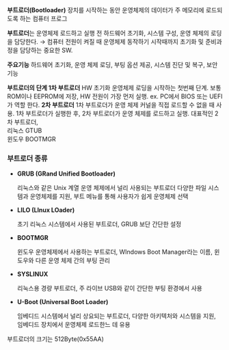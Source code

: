 **부트로더(Bootloader)**
장치를 시작하는 동안 운영체제의 데이터가 주 메모리에 로드되도록 하는 컴퓨터 프로그

**부트로더**는 운영체제 로드하고 실행 전 하드웨어 초기화, 시스템 구성, 운영 체제의 로딩을 담당한다.
→ 컴퓨터 전원이 켜질 때 운영체제 동작하기 시작때까지 초기화 및 준비과정을 담당하는 중요한 SW.

**주요기능**
하드웨어 초기화, 운영 체제 로딩, 부팅 옵션 제공, 시스템 진단 및 복구, 보안 기능

**부트로더의 단계
1차 부트로더**
HW 초기화 운영체제 로딩을 시작하는 첫번째 단계. 보통 ROM이나 EEPROM에 저장, HW 전원이 가장 먼저 실행.
ex. PC에서 BIOS 또는 UEFI가 역할 한다.
**2차 부트로더**
1차 부트로더가 운영 체제 커널을 직접 로드할 수 없을 때 사용. 1차 부트로더가 실행한 후, 2차 부트로더가 운영 체제를 로드하고 실행.
대표적인 2차 부트로더,  
리눅스 GTUB  
윈도우 BOOTMGR

### 부트로더 종류

- **GRUB (GRand Unified Bootloader)**
    
    리눅스와 같은 Unix 계열 운영 체제에서 널리 사용되는 부트로더
    다양한 파일 시스템과 운영체제를 지원, 부트 메뉴를 통해 사용자가 쉽게 운영체제 선택
    
- **LILO (Llnux LOader)**
    
    초기 리눅스 시스템에서 사용된 부트로더, GRUB 보단 간단한 설정
    
- **BOOTMGR**
    
    윈도우 운영체제에서 사용하는 부트로더, WIndows Boot Manager라는 이름, 윈도우와 다른 운영 체제 간의 부팅 관리
    
- **SYSLINUX**
    
    리눅스용 경량 부트로더, 주 라이브 USB와 같이 간단한 부팅 환경에서 사용
    
- **U-Boot (Universal Boot Loader)**
    
    임베디드 시스템에서 널리 상요되는 부트로더, 다양한 아키텍처와 시스템을 지원, 임베디드 장치에서 운영체제 로드한느 데 유용
    

부트로더의 크기는 512Byte(0x55AA)
